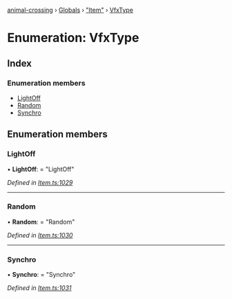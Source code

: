 [animal-crossing](../README.md) › [Globals](../globals.md) › ["Item"](../modules/_item_.md) › [VfxType](_item_.vfxtype.md)

# Enumeration: VfxType

## Index

### Enumeration members

* [LightOff](_item_.vfxtype.md#lightoff)
* [Random](_item_.vfxtype.md#random)
* [Synchro](_item_.vfxtype.md#synchro)

## Enumeration members

###  LightOff

• **LightOff**: = "LightOff"

*Defined in [Item.ts:1029](https://github.com/Norviah/animal-crossing/blob/4ad5c16/module/types/Item.ts#L1029)*

___

###  Random

• **Random**: = "Random"

*Defined in [Item.ts:1030](https://github.com/Norviah/animal-crossing/blob/4ad5c16/module/types/Item.ts#L1030)*

___

###  Synchro

• **Synchro**: = "Synchro"

*Defined in [Item.ts:1031](https://github.com/Norviah/animal-crossing/blob/4ad5c16/module/types/Item.ts#L1031)*
